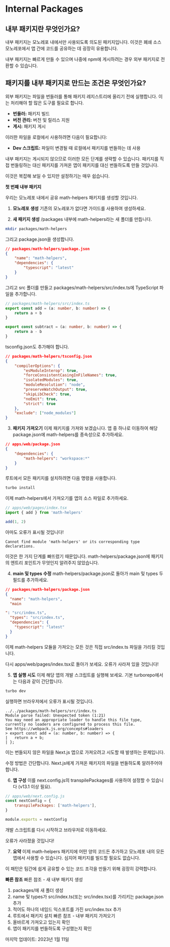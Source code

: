 # Internal Packages

## 내부 패키지란 무엇인가요?

내부 패키지는 모노레포 내에서만 사용되도록 의도된 패키지입니다. 이것은 폐쇄 소스 모노레포에서 앱 간에 코드를 공유하는 데 굉장히 유용합니다.

내부 패키지는 빠르게 만들 수 있으며 나중에 npm에 게시하려는 경우 외부 패키지로 전환할 수 있습니다.

## 패키지를 내부 패키지로 만드는 조건은 무엇인가요?

외부 패키지는 파일을 번들러를 통해 패키지 레지스트리에 올리기 전에 실행합니다. 이는 처리해야 할 많은 도구를 필요로 합니다.

-   **번들러:** 패키지 빌드
-   **버전 관리:** 버전 및 릴리스 지원
-   **게시:** 패키지 게시

이러한 파일을 로컬에서 사용하려면 다음이 필요합니다:

-   **Dev 스크립트:** 파일이 변경될 때 로컬에서 패키지를 번들하는 데 사용

내부 패키지는 게시되지 않으므로 이러한 모든 단계를 생략할 수 있습니다. 패키지를 직접 번들링하는 대신 패키지를 가져온 앱이 패키지를 대신 번들하도록 만들 것입니다.

이것은 복잡해 보일 수 있지만 설정하기는 매우 쉽습니다.

**첫 번째 내부 패키지**

우리는 모노레포 내에서 공유 math-helpers 패키지를 생성할 것입니다.

1. **모노레포 생성**
   기존의 모노레포가 없다면 가이드를 사용하여 생성하세요.

2. **새 패키지 생성**
   /packages 내부에 math-helpers라는 새 폴더를 만듭니다.

```bash
mkdir packages/math-helpers
```

그리고 package.json을 생성합니다.

```json
// packages/math-helpers/package.json
{
    "name": "math-helpers",
    "dependencies": {
        "typescript": "latest"
    }
}
```

그리고 src 폴더를 만들고 packages/math-helpers/src/index.ts에 TypeScript 파일을 추가합니다.

```typescript
// packages/math-helpers/src/index.ts
export const add = (a: number, b: number) => {
    return a + b
}

export const subtract = (a: number, b: number) => {
    return a - b
}
```

tsconfig.json도 추가해야 합니다.

```json
// packages/math-helpers/tsconfig.json
{
    "compilerOptions": {
        "esModuleInterop": true,
        "forceConsistentCasingInFileNames": true,
        "isolatedModules": true,
        "moduleResolution": "node",
        "preserveWatchOutput": true,
        "skipLibCheck": true,
        "noEmit": true,
        "strict": true
    },
    "exclude": ["node_modules"]
}
```

3. **패키지 가져오기**
   이제 패키지를 가져와 보겠습니다. 앱 중 하나로 이동하여 해당 package.json에 math-helpers를 종속성으로 추가하세요.

```json
// apps/web/package.json
{
    "dependencies": {
        "math-helpers": "workspace:*"
    }
}
```

루트에서 모든 패키지를 설치하려면 다음 명령을 사용합니다.

```bash
turbo install
```

이제 math-helpers에서 가져오기를 앱의 소스 파일로 추가하세요.

```typescript
// apps/web/pages/index.tsx
import { add } from 'math-helpers'

add(1, 2)
```

아마도 오류가 표시될 것입니다!

```
Cannot find module 'math-helpers' or its corresponding type declarations.
```

이것은 한 가지 단계를 빠뜨렸기 때문입니다. math-helpers/package.json에 패키지의 엔트리 포인트가 무엇인지 알려주지 않았습니다.

4. **main 및 types 수정**
   math-helpers/package.json로 돌아가 main 및 types 두 필드를 추가하세요.

```json
// packages/math-helpers/package.json
{
  "name": "math-helpers",
  "main

": "src/index.ts",
  "types": "src/index.ts",
  "dependencies": {
    "typescript": "latest"
  }
}
```

이제 math-helpers 모듈을 가져오는 모든 것은 직접 src/index.ts 파일을 가리킬 것입니다.

다시 apps/web/pages/index.tsx로 돌아가 보세요. 오류가 사라져 있을 것입니다!

5. **앱 실행 시도**
   이제 해당 앱의 개발 스크립트를 실행해 보세요. 기본 turborepo에서는 다음과 같이 간단합니다.

```bash
turbo dev
```

실행하면 브라우저에서 오류가 표시될 것입니다.

```
../../packages/math-helpers/src/index.ts
Module parse failed: Unexpected token (1:21)
You may need an appropriate loader to handle this file type,
currently no loaders are configured to process this file.
See https://webpack.js.org/concepts#loaders
> export const add = (a: number, b: number) => {
|   return a + b;
| };
```

이는 번들되지 않은 파일을 Next.js 앱으로 가져오려고 시도할 때 발생하는 문제입니다.

수정 방법은 간단합니다. Next.js에게 가져온 패키지의 파일을 번들하도록 알려주어야 합니다.

6. **앱 구성**
   이를 next.config.js의 transpilePackages를 사용하여 설정할 수 있습니다 (v13.1 이상 필요).

```javascript
// apps/web/next.config.js
const nextConfig = {
    transpilePackages: ['math-helpers'],
}

module.exports = nextConfig
```

개발 스크립트를 다시 시작하고 브라우저로 이동하세요.

오류가 사라졌을 것입니다!

7. **요약**
   이제 math-helpers 패키지에 어떤 양의 코드든 추가하고 모노레포 내의 모든 앱에서 사용할 수 있습니다. 심지어 패키지를 빌드할 필요도 없습니다.

이 패턴은 팀간에 쉽게 공유할 수 있는 코드 조각을 만들기 위해 굉장히 강력합니다.

**빠른 참조**
빠른 참조 - 새 내부 패키지 생성

1. packages/<folder>에 새 폴더 생성
2. name 및 types가 src/index.ts(또는 src/index.tsx)를 가리키는 package.json 추가
3. 적어도 하나의 네임드 익스포트를 가진 src/index.tsx 추가
4. 루트에서 패키지 설치
   빠른 참조 - 내부 패키지 가져오기
5. 올바르게 가져오고 있는지 확인
6. 앱이 패키지를 번들하도록 구성했는지 확인

마지막 업데이트: 2023년 1월 11일
